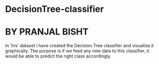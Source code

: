 # DecisionTree-classifier
# BY PRANJAL BISHT
In ‘Iris’ dataset  i have created the Decision Tree classifier and visualize it graphically. The purpose is if we feed any new data to this classifier, it would be able to predict the right class accordingly.
